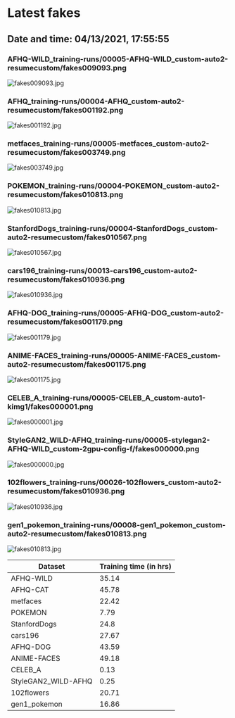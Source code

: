 # Latest fakes
## Date and time: 04/13/2021, 17:55:55
### AFHQ-WILD_training-runs/00005-AFHQ-WILD_custom-auto2-resumecustom/fakes009093.png
![fakes009093.jpg](https://i.ibb.co/Vg3FD68/7eff91cd4fc6.jpg "AFHQ-WILD_training-runs/00005-AFHQ-WILD_custom-auto2-resumecustom/fakes009093.png")

### AFHQ_training-runs/00004-AFHQ_custom-auto2-resumecustom/fakes001192.png
![fakes001192.jpg](https://i.ibb.co/VC3HBbR/22ad577c15b6.jpg "AFHQ_training-runs/00004-AFHQ_custom-auto2-resumecustom/fakes001192.png")

### metfaces_training-runs/00005-metfaces_custom-auto2-resumecustom/fakes003749.png
![fakes003749.jpg](https://i.ibb.co/BZtJ96d/621aac493fb9.jpg "metfaces_training-runs/00005-metfaces_custom-auto2-resumecustom/fakes003749.png")

### POKEMON_training-runs/00004-POKEMON_custom-auto2-resumecustom/fakes010813.png
![fakes010813.jpg](https://i.ibb.co/9vD49Lk/5f39e869d7d7.jpg "POKEMON_training-runs/00004-POKEMON_custom-auto2-resumecustom/fakes010813.png")

### StanfordDogs_training-runs/00004-StanfordDogs_custom-auto2-resumecustom/fakes010567.png
![fakes010567.jpg](https://i.ibb.co/9wb06FR/ace17135b47c.jpg "StanfordDogs_training-runs/00004-StanfordDogs_custom-auto2-resumecustom/fakes010567.png")

### cars196_training-runs/00013-cars196_custom-auto2-resumecustom/fakes010936.png
![fakes010936.jpg](https://i.ibb.co/tpWsfgV/6a287d48e0bb.jpg "cars196_training-runs/00013-cars196_custom-auto2-resumecustom/fakes010936.png")

### AFHQ-DOG_training-runs/00005-AFHQ-DOG_custom-auto2-resumecustom/fakes001179.png
![fakes001179.jpg](https://i.ibb.co/BN8dHHS/3e7a9dd1eb2c.jpg "AFHQ-DOG_training-runs/00005-AFHQ-DOG_custom-auto2-resumecustom/fakes001179.png")

### ANIME-FACES_training-runs/00005-ANIME-FACES_custom-auto2-resumecustom/fakes001175.png
![fakes001175.jpg](https://i.ibb.co/Vtt32MX/274e1b121f13.jpg "ANIME-FACES_training-runs/00005-ANIME-FACES_custom-auto2-resumecustom/fakes001175.png")

### CELEB_A_training-runs/00005-CELEB_A_custom-auto1-kimg1/fakes000001.png
![fakes000001.jpg](https://i.ibb.co/GnqL5zp/3e7b565caae4.jpg "CELEB_A_training-runs/00005-CELEB_A_custom-auto1-kimg1/fakes000001.png")

### StyleGAN2_WILD-AFHQ_training-runs/00005-stylegan2-AFHQ-WILD_custom-2gpu-config-f/fakes000000.png
![fakes000000.jpg](https://i.ibb.co/wCFhQmV/dbbb0c16b1e4.jpg "StyleGAN2_WILD-AFHQ_training-runs/00005-stylegan2-AFHQ-WILD_custom-2gpu-config-f/fakes000000.png")

### 102flowers_training-runs/00026-102flowers_custom-auto2-resumecustom/fakes010936.png
![fakes010936.jpg](https://i.ibb.co/p3VYF1y/9a253d01866b.jpg "102flowers_training-runs/00026-102flowers_custom-auto2-resumecustom/fakes010936.png")

### gen1_pokemon_training-runs/00008-gen1_pokemon_custom-auto2-resumecustom/fakes010813.png
![fakes010813.jpg](https://i.ibb.co/0VhwNC9/3e5483a562bd.jpg "gen1_pokemon_training-runs/00008-gen1_pokemon_custom-auto2-resumecustom/fakes010813.png")

| Dataset             |   Training time (in hrs) |
|---------------------|--------------------------|
| AFHQ-WILD           |                    35.14 |
| AFHQ-CAT            |                    45.78 |
| metfaces            |                    22.42 |
| POKEMON             |                     7.79 |
| StanfordDogs        |                    24.8  |
| cars196             |                    27.67 |
| AFHQ-DOG            |                    43.59 |
| ANIME-FACES         |                    49.18 |
| CELEB_A             |                     0.13 |
| StyleGAN2_WILD-AFHQ |                     0.25 |
| 102flowers          |                    20.71 |
| gen1_pokemon        |                    16.86 |